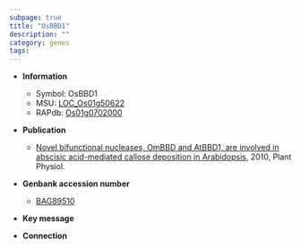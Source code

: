 ```yaml
---
subpage: true
title: "OsBBD1"
description: ""
category: genes
tags: 
---
```


* **Information**  
    + Symbol: OsBBD1  
    + MSU: [LOC_Os01g50622](http://rice.plantbiology.msu.edu/cgi-bin/ORF_infopage.cgi?orf=LOC_Os01g50622)  
    + RAPdb: [Os01g0702000](http://rapdb.dna.affrc.go.jp/viewer/gbrowse_details/irgsp1?name=Os01g0702000)  

* **Publication**  
    + [Novel bifunctional nucleases, OmBBD and AtBBD1, are involved in abscisic acid-mediated callose deposition in Arabidopsis](http://www.ncbi.nlm.nih.gov/pubmed?term=Novel+bifunctional+nucleases,+OmBBD+and+AtBBD1,+are+involved+in+abscisic+acid-mediated+callose+deposition+in+Arabidopsis%5BTitle%5D), 2010, Plant Physiol.

* **Genbank accession number**  
    + [BAG89510](http://www.ncbi.nlm.nih.gov/nuccore/BAG89510)

* **Key message**  

* **Connection**  



